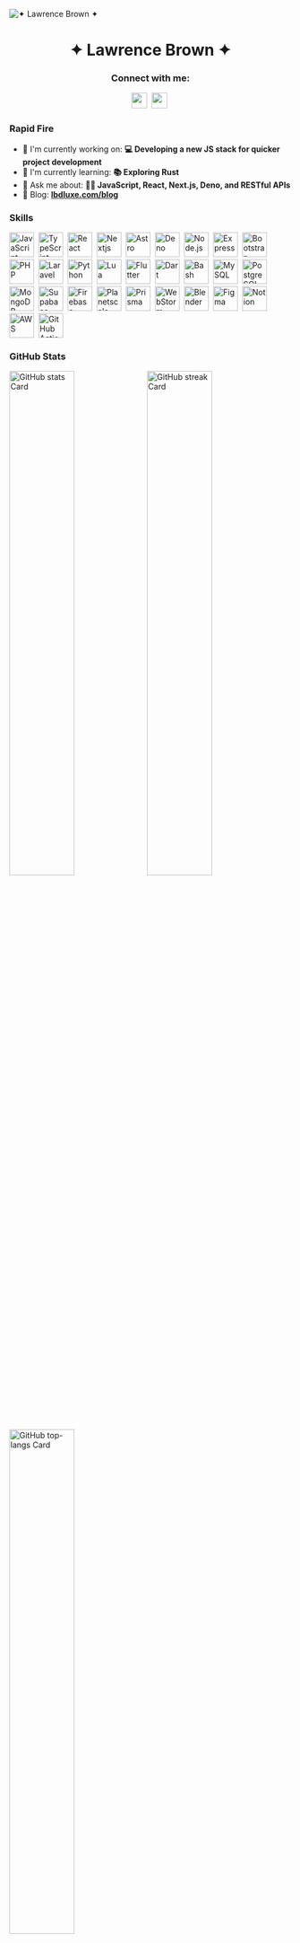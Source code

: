 ![✦ Lawrence Brown ✦](https://static.wixstatic.com/media/53fad0_ce0704caa0174d6aa9b2b8101a62fa77~mv2.gif)

<div id="toc">
  <ul align="center" style="list-style: none">
    <summary>
      <h1>
        ✦ Lawrence Brown ✦
      </h1>
    </summary>
  </ul>
</div>

**<h3 align="center">Connect with me:</h3>** 
<p align="center"><a href="https://www.linkedin.com/in/lbsudo" target="_blank"><img src="https://img.shields.io/badge/LinkedIn-0077B5?style=flat-square&logo=linkedin&logoColor=white" height="28" style="margin-right: 4px"></a> <a href="https://www.youtube.com/@lbdluxe-digital" target="_blank"><img src="https://img.shields.io/badge/YouTube-FF0000?style=flat-square&logo=youtube&logoColor=white" height="28" style="margin-right: 4px"></a></p>

**<h3 align="left">Rapid Fire</h3>**

- 💼 I'm currently working on: **💻 Developing a new JS stack for quicker project development**
- 🌱 I'm currently learning: **📚 Exploring Rust**
- 💬 Ask me about: **👨‍💻 JavaScript, React, Next.js, Deno, and RESTful APIs**
- 📝 Blog: **<a href="lbdluxe.com/blog " target="_blank">lbdluxe.com/blog </a>**

 **<h3 align="left">Skills</h3>**

<div style="display: flex; flex-wrap: wrap; gap: 4px; justify-content: left;"><img src="https://skillicons.dev/icons?i=javascript" height="44" alt="JavaScript" style="margin-right: 4px"> <img src="https://skillicons.dev/icons?i=typescript" height="44" alt="TypeScript" style="margin-right: 4px"> <img src="https://skillicons.dev/icons?i=react" height="44" alt="React" style="margin-right: 4px"> <img src="https://skillicons.dev/icons?i=nextjs" height="44" alt="Nextjs" style="margin-right: 4px"> <img src="https://skillicons.dev/icons?i=astro" height="44" alt="Astro" style="margin-right: 4px"> <img src="https://skillicons.dev/icons?i=deno" height="44" alt="Deno" style="margin-right: 4px"> <img src="https://skillicons.dev/icons?i=nodejs" height="44" alt="Node.js" style="margin-right: 4px"> <img src="https://skillicons.dev/icons?i=express" height="44" alt="Express" style="margin-right: 4px"> <img src="https://skillicons.dev/icons?i=bootstrap" height="44" alt="Bootstrap" style="margin-right: 4px"> <img src="https://skillicons.dev/icons?i=php" height="44" alt="PHP" style="margin-right: 4px"> <img src="https://skillicons.dev/icons?i=laravel" height="44" alt="Laravel" style="margin-right: 4px"> <img src="https://skillicons.dev/icons?i=python" height="44" alt="Python" style="margin-right: 4px"> <img src="https://skillicons.dev/icons?i=lua" height="44" alt="Lua" style="margin-right: 4px"> <img src="https://skillicons.dev/icons?i=flutter" height="44" alt="Flutter" style="margin-right: 4px"> <img src="https://skillicons.dev/icons?i=dart" height="44" alt="Dart" style="margin-right: 4px"> <img src="https://skillicons.dev/icons?i=bash" height="44" alt="Bash" style="margin-right: 4px"> <img src="https://skillicons.dev/icons?i=mysql" height="44" alt="MySQL" style="margin-right: 4px"> <img src="https://skillicons.dev/icons?i=postgresql" height="44" alt="PostgreSQL" style="margin-right: 4px"> <img src="https://skillicons.dev/icons?i=mongodb" height="44" alt="MongoDB" style="margin-right: 4px"> <img src="https://skillicons.dev/icons?i=supabase" height="44" alt="Supabase" style="margin-right: 4px"> <img src="https://skillicons.dev/icons?i=firebase" height="44" alt="Firebase" style="margin-right: 4px"> <img src="https://skillicons.dev/icons?i=planetscale" height="44" alt="Planetscale" style="margin-right: 4px"> <img src="https://skillicons.dev/icons?i=prisma" height="44" alt="Prisma" style="margin-right: 4px"> <img src="https://skillicons.dev/icons?i=webstorm" height="44" alt="WebStorm" style="margin-right: 4px"> <img src="https://skillicons.dev/icons?i=blender" height="44" alt="Blender" style="margin-right: 4px"> <img src="https://skillicons.dev/icons?i=figma" height="44" alt="Figma" style="margin-right: 4px"> <img src="https://skillicons.dev/icons?i=notion" height="44" alt="Notion" style="margin-right: 4px"> <img src="https://skillicons.dev/icons?i=aws" height="44" alt="AWS" style="margin-right: 4px"> <img src="https://skillicons.dev/icons?i=githubactions" height="44" alt="GitHub Actions" style="margin-right: 4px"></div>

 **<h3 align="left">GitHub Stats</h3>**

<p align="left">
  <img width="48%" src="https://github-readme-stats.vercel.app/api?username=lbsudo&theme=react&hide_title=false&hide_rank=false&show_icons=false&include_all_commits=false&count_private=true&line_height=23" alt="GitHub stats Card" />
  <img width="48%" src="https://streak-stats.demolab.com/?user=lbsudo&theme=react&hide_border=false&date_format=M+j%5B%2C+Y%5D&mode=daily&hide_total_contributions=false&hide_current_streak=false&hide_longest_streak=false&card_height=200" alt="GitHub streak Card" />
</p>

<p align="left">
  <img width="48%" src="https://github-readme-stats.vercel.app/api/top-langs?username=lbsudo&theme=react&hide_title=false&layout=compact&langs_count=6&hide_progress=false&card_width=400" alt="GitHub top-langs Card" />
</p>

<details>
  <summary>⚡Dev Card</summary>
<p align="left">
<a href="https://app.daily.dev/lbsudo"><img src="https://api.daily.dev/devcards/v2/cAeoiL0VUxXQhEGePluN4.png?type=default&r=s3l" width="356" alt="Lawrence Brown's Dev Card"/></a>
</p>
</details>

